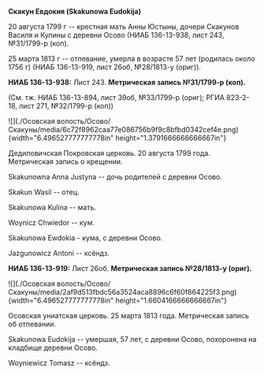 **Скакун Евдокия (Skakunowa Eudokija)**

20 августа 1799 г -- крестная мать Анны Юстыны, дочери Скакунов Василя и
Кулины с деревни Осово (НИАБ 136-13-938, лист 243, №31/1799-р (коп).

25 марта 1813 г -- отпевание, умерла в возрасте 57 лет (родилась около
1756 г) (НИАБ 136-13-919, лист 26об, №28/1813-у (ориг)).

**НИАБ 136-13-938:** Лист 243. **Метрическая запись №31/1799-р (коп).**

(См. тж. НИАБ 136-13-894, лист 39об, №33/1799-р (ориг); РГИА 823-2-18,
лист 271, №32/1799-р (коп))

![](./Осовская волость/Осово/Скакуны/media/6c72f8962caa77e086756b9f9c8bfbd0342cef4e.png){width="6.496527777777778in"
height="1.3791666666666667in"}

Дедиловичская Покровская церковь. 20 августа 1799 года. Метрическая
запись о крещении.

Skakunowna Anna Justyna -- дочь родителей с деревни Осово.

Skakun Wasil -- отец.

Skakunowa Kulina -- мать.

Woynicz Chwiedor -- кум.

Skakunowa Ewdokia - кума, с деревни Осово.

Jazgunowicz Antoni -- ксёндз.

**НИАБ 136-13-919:** Лист 26об. **Метрическая запись №28/1813-у
(ориг).**

![](./Осовская волость/Осово/Скакуны/media/2af9d513fbdc56a3524aca8896c6f60f864225f3.png){width="6.496527777777778in"
height="1.6604166666666667in"}

Осовская униатская церковь. 25 марта 1813 года. Метрическая запись об
отпевании.

Skakunowa Eudokija -- умершая, 57 лет, с деревни Осово, похоронена на
кладбище деревни Осово.

Woyniewicz Tomasz -- ксёндз.
